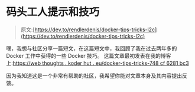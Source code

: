 # 码头工人提示和技巧

> 原文:[https://dev.to/rendlerdenis/docker-tips-tricks-l2c](https://dev.to/rendlerdenis/docker-tips-tricks-l2c)

嘿，我想与社区分享一篇短文，在这篇短文中，我回顾了我在过去两年多的 Docker 工作中获得的一些 Docker 技巧。
这篇文章最初发表在我的博客上:[https://web thoughts . koder hut . eu/docker-tips-tricks-748 cf 6281 bc3](https://webthoughts.koderhut.eu/docker-tips-tricks-748cf6281bc3)

因为我知道这是一个非常有帮助的社区，我希望你能对文章本身及其内容提出反馈。